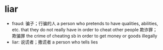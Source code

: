 # liar

- fraud: 骗子；行骗的人 a person who pretends to have qualities, abilities, etc. that they do not really have in order to cheat other people 欺诈罪；欺骗罪 the crime of cheating sb in order to get money or goods illegally
- liar: 说谎者；撒谎者 a person who tells lies
